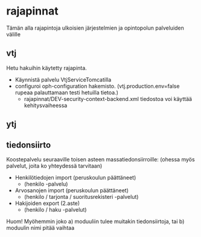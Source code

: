 # rajapinnat #

Tämän alla rajapintoja ulkoisien järjestelmien ja opintopolun palveluiden välille

## vtj ##

Hetu hakuihin käytetty rajapinta.
 * Käynnistä palvelu VtjServiceTomcatilla
 * configuroi oph-configuration hakemisto. (vtj.production.env=false rupeaa palauttamaan testi hetuilla tietoa.) 
   * rajapinnat/DEV-security-context-backend.xml tiedostoa voi käyttää kehitysvaiheessa 
 
## ytj ##

## tiedonsiirto ##

Koostepalvelu seuraaville toisen asteen massatiedonsiirroille:
(ohessa myös palvelut, joita ko yhteydessä tarvitaan)

 * Henkilötiedojen import (peruskoulun päättäneet)
    * (henkilo -palvelu)
 * Arvosanojen import (peruskoulun päättäneet)
    * (henkilo / tarjonta / suoritusrekisteri -palvelut)
 * Hakijoiden export (2.aste)
    * (henkilo / haku -palvelut)

Huom! Myöhemmin joko a) moduuliin tulee muitakin tiedonsiirtoja, tai b) moduulin nimi pitää vaihtaa
